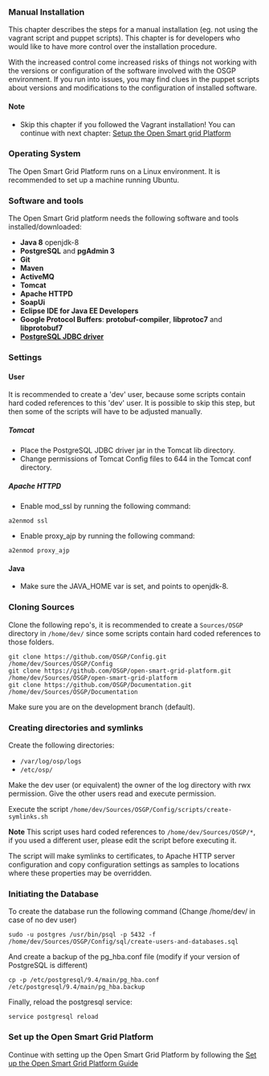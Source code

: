 ### Manual Installation

This chapter describes the steps for a manual installation (eg. not using the vagrant script and puppet scripts). This  chapter is for developers who would like to have more control over the installation procedure.

With the increased control come increased risks of things not working with the versions or configuration of the software involved with the OSGP environment. If you run into issues, you may find clues in the puppet scripts about versions and modifications to the configuration of installed software.

#### Note
 - Skip this chapter if you followed the Vagrant installation! You can continue with next chapter: [Setup the Open Smart grid Platform](./SetupOSGP.md)

### Operating System
The Open Smart Grid Platform runs on a Linux environment. It is recommended to set up a machine running Ubuntu.


### Software and tools

The Open Smart Grid platform needs the following software and tools installed/downloaded:
- **Java 8** openjdk-8
- **PostgreSQL** and **pgAdmin 3**
- **Git**
- **Maven**
- **ActiveMQ**
- **Tomcat**
- **Apache HTTPD**
- **SoapUi**
- **Eclipse IDE for Java EE Developers**
- **Google Protocol Buffers**: **protobuf-compiler**, **libprotoc7** and **libprotobuf7**
- **[PostgreSQL JDBC driver](https://jdbc.postgresql.org/download/postgresql-42.2.4.jar)**

### Settings

#### User
It is recommended to create a 'dev' user, because some scripts contain hard coded references to this 'dev' user. It is possible to skip this step, but then some of the scripts will have to be adjusted manually.

##### Tomcat
- Place the PostgreSQL JDBC driver jar in the Tomcat lib directory.
- Change permissions of Tomcat Config files to 644 in the Tomcat conf directory.

##### Apache HTTPD
- Enable mod_ssl by running the following command:
```shell
a2enmod ssl
```
- Enable proxy_ajp by running the following command:
```shell
a2enmod proxy_ajp
```

#### Java
- Make sure the JAVA_HOME var is set, and points to openjdk-8.

### Cloning Sources
Clone the following repo's, it is recommended to create a ```Sources/OSGP``` directory in ```/home/dev/``` since some scripts contain hard coded references to those folders.
```shell
git clone https://github.com/OSGP/Config.git /home/dev/Sources/OSGP/Config
git clone https://github.com/OSGP/open-smart-grid-platform.git /home/dev/Sources/OSGP/open-smart-grid-platform
git clone https://github.com/OSGP/Documentation.git /home/dev/Sources/OSGP/Documentation
```
Make sure you are on the development branch (default).

### Creating directories and symlinks
Create the following directories:
- ```/var/log/osp/logs```
- ```/etc/osp/```

Make the dev user (or equivalent) the owner of the log directory with rwx permission. Give the other users read and execute permission.

Execute the script ```/home/dev/Sources/OSGP/Config/scripts/create-symlinks.sh```

****Note**** This script uses hard coded references to ```/home/dev/Sources/OSGP/*```, if you used a different user, please edit the script before executing it.

The script will make symlinks to certificates, to Apache HTTP server configuration and copy configuration settings as samples to locations where these properties may be overridden.

### Initiating the Database
To create the database run the following command (Change /home/dev/ in case of no dev user)
```shell
sudo -u postgres /usr/bin/psql -p 5432 -f /home/dev/Sources/OSGP/Config/sql/create-users-and-databases.sql
```

And create a backup of the pg_hba.conf file (modify if your version of PostgreSQL is different)
```shell
cp -p /etc/postgresql/9.4/main/pg_hba.conf /etc/postgresql/9.4/main/pg_hba.backup
```

Finally, reload the postgresql service:
```shell
service postgresql reload
```

### Set up the Open Smart Grid Platform

Continue with setting up the Open Smart Grid Platform by following the [Set up the Open Smart Grid Platform Guide](https://documentation.gxf.lfenergy.org/Userguide/Installation/setupOSGP.html)
